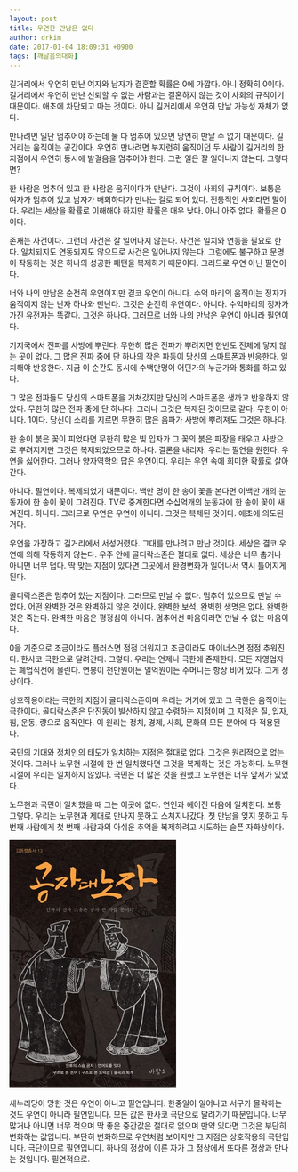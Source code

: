 ```yaml
---
layout: post
title: 우연한 만남은 없다
author: drkim
date: 2017-01-04 18:09:31 +0900
tags: [깨달음의대화]
---
```

길거리에서 우연히 만난 여자와 남자가 결혼할 확률은 0에 가깝다. 아니 정확히 0이다. 길거리에서 우연히 만난 신뢰할 수 없는 사람과는 결혼하지 않는 것이 사회의 규칙이기 때문이다. 애초에 차단되고 마는 것이다. 아니 길거리에서 우연히 만날 가능성 자체가 없다. 

  


만나려면 일단 멈추어야 하는데 둘 다 멈추어 있으면 당연히 만날 수 없기 때문이다. 길거리는 움직이는 공간이다. 우연히 만나려면 부지런히 움직이던 두 사람이 길거리의 한 지점에서 우연히 동시에 발걸음을 멈추어야 한다. 그런 일은 잘 일어나지 않는다. 그렇다면? 

  


한 사람은 멈추어 있고 한 사람은 움직이다가 만난다. 그것이 사회의 규칙이다. 보통은 여자가 멈추어 있고 남자가 배회하다가 만나는 걸로 되어 있다. 전통적인 사회라면 말이다. 우리는 세상을 확률로 이해해야 하지만 확률은 매우 낮다. 아니 아주 없다. 확률은 0이다. 

  


존재는 사건이다. 그런데 사건은 잘 일어나지 않는다. 사건은 일치와 연동을 필요로 한다. 일치되지도 연동되지도 않으므로 사건은 일어나지 않는다. 그럼에도 불구하고 문명이 작동하는 것은 하나의 성공한 패턴을 복제하기 때문이다. 그러므로 우연 아닌 필연이다. 

  


너와 나의 만남은 순전히 우연이지만 결코 우연이 아니다. 수억 마리의 움직이는 정자가 움직이지 않는 난자 하나와 만난다. 그것은 순전히 우연이다. 아니다. 수억마리의 정자가 가진 유전자는 똑같다. 그것은 하나다. 그러므로 너와 나의 만남은 우연이 아니라 필연이다. 

  


기지국에서 전파를 사방에 뿌린다. 무한히 많은 전파가 뿌려지면 한반도 전체에 닿지 않는 곳이 없다. 그 많은 전파 중에 단 하나의 작은 파동이 당신의 스마트폰과 반응한다. 일치해야 반응한다. 지금 이 순간도 동시에 수백만명이 어딘가의 누군가와 통화를 하고 있다. 

  


그 많은 전파들도 당신의 스마트폰을 거쳐갔지만 당신의 스마트폰은 생까고 반응하지 않았다. 무한히 많은 전파 중에 단 하나다. 그러나 그것은 복제된 것이므로 같다. 무한이 아니다. 1이다. 당신이 소리를 지르면 무한히 많은 음파가 사방에 뿌려져도 그것은 하나다. 

  


한 송이 붉은 꽃이 피었다면 무한히 많은 빛 입자가 그 꽃의 붉은 파장을 태우고 사방으로 뿌려지지만 그것은 복제되었으므로 하나다. 결론을 내리자. 우리는 필연을 원한다. 우연을 싫어한다. 그러나 양자역학의 답은 우연이다. 우리는 우연 속에 희미한 확률로 살아간다. 

  


아니다. 필연이다. 복제되었기 때문이다. 백만 명이 한 송이 꽃을 본다면 이백만 개의 눈동자에 한 송이 꽃이 그려진다. TV로 중계한다면 수십억개의 눈동자에 한 송이 꽃이 새겨진다. 하나다. 그러므로 우연은 우연이 아니다. 그것은 복제된 것이다. 애초에 의도된 거다. 

  


우연을 가장하고 길거리에서 서성거렸다. 그대를 만나려고 만난 것이다. 세상은 결코 우연에 의해 작동하지 않는다. 우주 안에 골디락스존은 절대로 없다. 세상은 너무 춥거나 아니면 너무 덥다. 딱 맞는 지점이 있다면 그곳에서 환경변화가 일어나서 역시 틀어지게 된다. 

  


골디락스존은 멈추어 있는 지점이다. 그러므로 만날 수 없다. 멈추어 있으므로 만날 수 없다. 어떤 완벽한 것은 완벽하지 않은 것이다. 완벽한 보석, 완벽한 생명은 없다. 완벽한 것은 죽는다. 완벽한 마음은 평정심이 아니다. 멈추어선 마음이라면 만날 수 없는 마음이다. 

  


0을 기준으로 조금이라도 플러스면 점점 더워지고 조금이라도 마이너스면 점점 추워진다. 한사코 극한으로 달려간다. 그렇다. 우리는 언제나 극한에 존재한다. 모든 자영업자는 폐업직전에 몰린다. 연봉이 천만원이든 일억원이든 주머니는 항상 비어 있다. 그게 정상이다. 

  


상호작용이라는 극한의 지점이 골디락스존이며 우리는 거기에 있고 그 극한은 움직이는 극한이다. 골디락스존은 단진동이 발산하지 않고 수렴하는 지점이며 그 지점은 질, 입자, 힘, 운동, 량으로 움직인다. 이 원리는 정치, 경제, 사회, 문화의 모든 분야에 다 적용된다. 

  


국민의 기대와 정치인의 태도가 일치하는 지점은 절대로 없다. 그것은 원리적으로 없는 것이다. 그러나 노무현 시절에 한 번 일치했다면 그것을 복제하는 것은 가능하다. 노무현 시절에 우리는 일치하지 않았다. 국민은 더 많은 것을 원했고 노무현은 너무 앞서가 있었다. 

  


노무현과 국민이 일치했을 때 그는 이곳에 없다. 연인과 헤어진 다음에 일치한다. 보통 그렇다. 우리는 노무현과 제대로 만나지 못하고 스쳐지나갔다. 첫 만남을 잊지 못하고 두 번째 사람에게 첫 번째 사람과의 아쉬운 추억을 복제하려고 시도하는 슬픈 자화상이다. 

  



![](/files/attach/images/198/674/795/555.jpg)   


  


새누리당이 망한 것은 우연이 아니고 필연입니다. 한중일이 일어나고 서구가 몰락하는 것도 우연이 아니라 필연입니다. 모든 값은 한사코 극단으로 달려가기 때문입니다. 너무 많거나 아니면 너무 적으며 딱 좋은 중간값은 절대로 없으며 만약 있다면 그것은 부단히 변화하는 값입니다. 부단히 변화하므로 우연처럼 보이지만 그 지점은 상호작용의 극단입니다. 극단이므로 필연입니다. 하나의 정상에 이른 자가 그 정상에서 또다른 정상과 만나는 것입니다. 필연적으로.